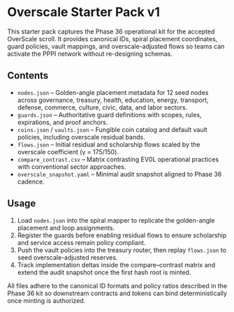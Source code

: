 # Overscale Starter Pack v1

This starter pack captures the Phase 36 operational kit for the accepted OverScale scroll. It provides canonical IDs, spiral placement coordinates, guard policies, vault mappings, and overscale-adjusted flows so teams can activate the PPPI network without re-designing schemas.

## Contents

- `nodes.json` – Golden-angle placement metadata for 12 seed nodes across governance, treasury, health, education, energy, transport, defense, commerce, culture, civic, data, and labor sectors.
- `guards.json` – Authoritative guard definitions with scopes, rules, expirations, and proof anchors.
- `coins.json` / `vaults.json` – Fungible coin catalog and default vault policies, including overscale residual bands.
- `flows.json` – Initial residual and scholarship flows scaled by the overscale coefficient (γ = 175/150).
- `compare_contrast.csv` – Matrix contrasting EV0L operational practices with conventional sector approaches.
- `overscale_snapshot.yaml` – Minimal audit snapshot aligned to Phase 36 cadence.

## Usage

1. Load `nodes.json` into the spiral mapper to replicate the golden-angle placement and loop assignments.
2. Register the guards before enabling residual flows to ensure scholarship and service access remain policy compliant.
3. Push the vault policies into the treasury router, then replay `flows.json` to seed overscale-adjusted reserves.
4. Track implementation deltas inside the compare–contrast matrix and extend the audit snapshot once the first hash root is minted.

All files adhere to the canonical ID formats and policy ratios described in the Phase 36 kit so downstream contracts and tokens can bind deterministically once minting is authorized.
